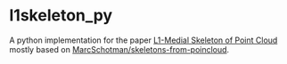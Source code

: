 # l1skeleton_py

A python implementation for the paper [L1-Medial Skeleton of Point Cloud](https://vcc.tech/research/2013/L1skeleton) 
mostly based on [MarcSchotman/skeletons-from-poincloud](https://github.com/MarcSchotman/skeletons-from-poincloud).

